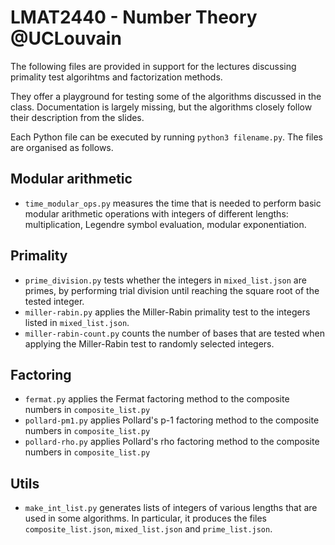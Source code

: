 # LMAT2440 - Number Theory @UCLouvain

The following files are provided in support for the lectures discussing primality test algorihtms and factorization methods. 

They offer a playground for testing some of the algorithms discussed in the class. 
Documentation is largely missing, but the algorithms closely follow their description from the slides.

Each Python file can be executed by running `python3 filename.py`. 
The files are organised as follows.  

## Modular arithmetic

- `time_modular_ops.py` measures the time that is needed to perform basic modular arithmetic operations with integers of different lengths: multiplication, Legendre symbol evaluation, modular exponentiation.

## Primality

- `prime_division.py` tests whether the integers in `mixed_list.json` are primes, by performing trial division until reaching the square root of the tested integer. 
- `miller-rabin.py` applies the Miller-Rabin primality test to the integers listed in `mixed_list.json`.
- `miller-rabin-count.py` counts the number of bases that are tested when applying the Miller-Rabin test to randomly selected integers. 

## Factoring

- `fermat.py` applies the Fermat factoring method to the composite numbers in `composite_list.py`
- `pollard-pm1.py` applies Pollard's p-1 factoring method to the composite numbers in `composite_list.py`
- `pollard-rho.py` applies Pollard's rho factoring method to the composite numbers in `composite_list.py`

## Utils

- `make_int_list.py` generates lists of integers of various lengths that are used in some algorithms. In particular, it produces the files `composite_list.json`, `mixed_list.json` and `prime_list.json`. 
